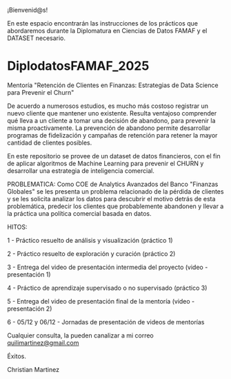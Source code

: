 ¡Bienvenid@s!

En este espacio encontrarán las instrucciones de los prácticos que abordaremos durante la Diplomatura en Ciencias de Datos FAMAF y el DATASET necesario.

# DiplodatosFAMAF_2025
Mentoría "Retención de Clientes en Finanzas: Estrategias de Data Science para Prevenir el Churn"

De acuerdo a numerosos estudios, es mucho más costoso registrar un nuevo cliente que mantener uno existente.
Resulta ventajoso comprender qué lleva a un cliente a tomar una decisión de abandono, para prevenir la misma proactivamente.
La prevención de abandono permite desarrollar programas de fidelización y campañas de retención para retener la mayor cantidad de clientes posibles.

En este repositorio se provee de un dataset de datos financieros, con el fin de aplicar algoritmos de Machine Learning para prevenir el CHURN y desarrollar una estrategia de inteligencia comercial.

PROBLEMATICA:
Como COE de Analytics Avanzados del Banco "Finanzas Globales" se les presenta un problema relacionado de la pérdida de clientes y se les solicita analizar los datos para descubrir el motivo detrás de esta problemática, predecir los clientes que probablemente abandonen y llevar a la práctica una política comercial basada en datos.


HITOS:

1 - Práctico resuelto de análisis y visualización (práctico 1)

2 - Práctico resuelto de exploración y curación (práctico 2)

3 - Entrega del video de presentación intermedia del proyecto (video - presentación 1)

4 - Práctico de aprendizaje supervisado o no supervisado (práctico 3)

5 - Entrega del video de presentación final de la mentoría (video - presentación 2)

6 - 05/12 y 06/12 - Jornadas de presentación de videos de mentorías


Cualquier consulta, la pueden canalizar a mi correo quilimartinez@gmail.com

Éxitos.

Christian Martinez
